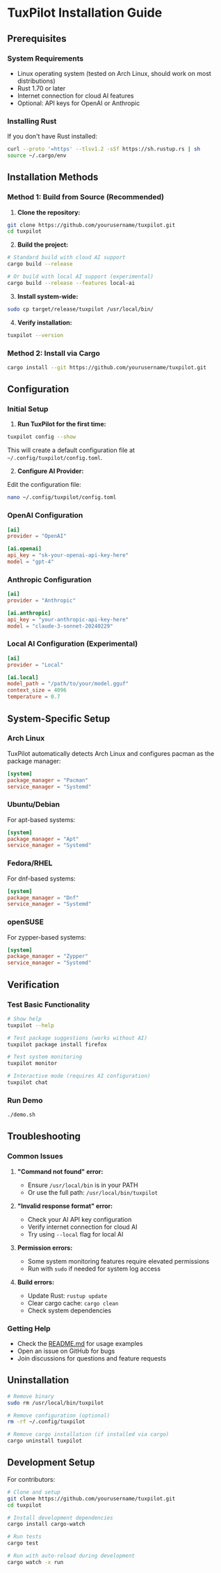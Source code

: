 # TuxPilot Installation Guide

## Prerequisites

### System Requirements
- Linux operating system (tested on Arch Linux, should work on most distributions)
- Rust 1.70 or later
- Internet connection for cloud AI features
- Optional: API keys for OpenAI or Anthropic

### Installing Rust
If you don't have Rust installed:

```bash
curl --proto '=https' --tlsv1.2 -sSf https://sh.rustup.rs | sh
source ~/.cargo/env
```

## Installation Methods

### Method 1: Build from Source (Recommended)

1. **Clone the repository:**
```bash
git clone https://github.com/yourusername/tuxpilot.git
cd tuxpilot
```

2. **Build the project:**
```bash
# Standard build with cloud AI support
cargo build --release

# Or build with local AI support (experimental)
cargo build --release --features local-ai
```

3. **Install system-wide:**
```bash
sudo cp target/release/tuxpilot /usr/local/bin/
```

4. **Verify installation:**
```bash
tuxpilot --version
```

### Method 2: Install via Cargo

```bash
cargo install --git https://github.com/yourusername/tuxpilot.git
```

## Configuration

### Initial Setup

1. **Run TuxPilot for the first time:**
```bash
tuxpilot config --show
```

This will create a default configuration file at `~/.config/tuxpilot/config.toml`.

2. **Configure AI Provider:**

Edit the configuration file:
```bash
nano ~/.config/tuxpilot/config.toml
```

### OpenAI Configuration

```toml
[ai]
provider = "OpenAI"

[ai.openai]
api_key = "sk-your-openai-api-key-here"
model = "gpt-4"
```

### Anthropic Configuration

```toml
[ai]
provider = "Anthropic"

[ai.anthropic]
api_key = "your-anthropic-api-key-here"
model = "claude-3-sonnet-20240229"
```

### Local AI Configuration (Experimental)

```toml
[ai]
provider = "Local"

[ai.local]
model_path = "/path/to/your/model.gguf"
context_size = 4096
temperature = 0.7
```

## System-Specific Setup

### Arch Linux

TuxPilot automatically detects Arch Linux and configures pacman as the package manager:

```toml
[system]
package_manager = "Pacman"
service_manager = "Systemd"
```

### Ubuntu/Debian

For apt-based systems:

```toml
[system]
package_manager = "Apt"
service_manager = "Systemd"
```

### Fedora/RHEL

For dnf-based systems:

```toml
[system]
package_manager = "Dnf"
service_manager = "Systemd"
```

### openSUSE

For zypper-based systems:

```toml
[system]
package_manager = "Zypper"
service_manager = "Systemd"
```

## Verification

### Test Basic Functionality

```bash
# Show help
tuxpilot --help

# Test package suggestions (works without AI)
tuxpilot package install firefox

# Test system monitoring
tuxpilot monitor

# Interactive mode (requires AI configuration)
tuxpilot chat
```

### Run Demo

```bash
./demo.sh
```

## Troubleshooting

### Common Issues

1. **"Command not found" error:**
   - Ensure `/usr/local/bin` is in your PATH
   - Or use the full path: `/usr/local/bin/tuxpilot`

2. **"Invalid response format" error:**
   - Check your AI API key configuration
   - Verify internet connection for cloud AI
   - Try using `--local` flag for local AI

3. **Permission errors:**
   - Some system monitoring features require elevated permissions
   - Run with `sudo` if needed for system log access

4. **Build errors:**
   - Update Rust: `rustup update`
   - Clear cargo cache: `cargo clean`
   - Check system dependencies

### Getting Help

- Check the [README.md](README.md) for usage examples
- Open an issue on GitHub for bugs
- Join discussions for questions and feature requests

## Uninstallation

```bash
# Remove binary
sudo rm /usr/local/bin/tuxpilot

# Remove configuration (optional)
rm -rf ~/.config/tuxpilot

# Remove cargo installation (if installed via cargo)
cargo uninstall tuxpilot
```

## Development Setup

For contributors:

```bash
# Clone and setup
git clone https://github.com/yourusername/tuxpilot.git
cd tuxpilot

# Install development dependencies
cargo install cargo-watch

# Run tests
cargo test

# Run with auto-reload during development
cargo watch -x run
```
